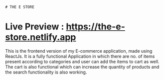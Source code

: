                                                                                 # THE E STORE
                                                                                
# Live Preview : https://the-e-store.netlify.app                                                                                

This is the frontend version of my E-commerce application, made using ReactJs. It is a fully functional Application in which there are no. of items present according to categories and user can add the items to cart as well. The cart is also functional which can increase the quantity of products and the search functionality is also working.
